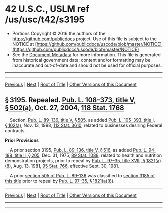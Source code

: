 ---
---

# 42 U.S.C., USLM ref /us/usc/t42/s3195

* Portions Copyright © 2016 the authors of the https://github.com/publicdocs project.
  Use of this file is subject to the NOTICE at [https://github.com/publicdocs/uscode/blob/master/NOTICE](https://github.com/publicdocs/uscode/blob/master/NOTICE)
* See the [Document Metadata](././../../../../..//README.md) for more information.
  This file is generated from historical government data; content and/or formatting may be inaccurate and out-of-date and should not be used for official purposes.

----------
----------

[Previous](./../../../../..//us/usc/t42/ch38/schV/m__us_usc_t42_s3194.md) | [Next](./../../../../..//us/usc/t42/ch38/schV/m__us_usc_t42_s3196.md) | [Root of Title](./../../../../../) | [Other Versions of this Document](https://publicdocs.github.io/go/links?ns=uslm&ref=%2Fus%2Fusc%2Ft42%2Fs3195)

## § 3195. Repealed. [Pub. L. 108–373, title V, § 502(a)][/us/pl/108/373/s502/a], Oct. 27, 2004, [118 Stat. 1768][/us/stat/118/1768]

    Section, [Pub. L. 89–136, title V, § 505][/us/pl/89/136/s505], as added [Pub. L. 105–393, title I, § 102(a)][/us/pl/105/393/s102/a], Nov. 13, 1998, [112 Stat. 3610][/us/stat/112/3610], related to businesses desiring Federal contracts.

 __Prior Provisions__ 

    A prior section 3195, [Pub. L. 89–136, title V, § 516][/us/pl/89/136/s516], as added [Pub. L. 94–188, title II, § 205][/us/pl/94/188/s205], Dec. 31, 1975, [89 Stat. 1088][/us/stat/89/1088], related to health and nutrition demonstration projects, prior to repeal by [Pub. L. 97–35, title XVIII, § 1821(a)(8)][/us/pl/97/35/s1821/a/8], Aug. 13, 1981, [95 Stat. 766][/us/stat/95/766], effective Sept. 30, 1981.

    A prior [section 505 of Pub. L. 89–136][/us/pl/89/136/s505] was classified to [section 3185 of this title][/us/usc/t42/s3185] prior to repeal by [Pub. L. 97–35, § 1821(a)(8)][/us/pl/97/35/s1821/a/8].

----------

[Previous](./../../../../..//us/usc/t42/ch38/schV/m__us_usc_t42_s3194.md) | [Next](./../../../../..//us/usc/t42/ch38/schV/m__us_usc_t42_s3196.md) | [Root of Title](./../../../../../) | [Other Versions of this Document](https://publicdocs.github.io/go/links?ns=uslm&ref=%2Fus%2Fusc%2Ft42%2Fs3195)

----------
----------

[/us/pl/108/373/s502/a]: https://publicdocs.github.io/go/links?ns=uslm&ref=%2Fus%2Fpl%2F108%2F373%2Fs502%2Fa
[/us/stat/118/1768]: https://publicdocs.github.io/go/links?ns=uslm&ref=%2Fus%2Fstat%2F118%2F1768
[/us/pl/89/136/s505]: https://publicdocs.github.io/go/links?ns=uslm&ref=%2Fus%2Fpl%2F89%2F136%2Fs505
[/us/pl/105/393/s102/a]: https://publicdocs.github.io/go/links?ns=uslm&ref=%2Fus%2Fpl%2F105%2F393%2Fs102%2Fa
[/us/stat/112/3610]: https://publicdocs.github.io/go/links?ns=uslm&ref=%2Fus%2Fstat%2F112%2F3610
[/us/pl/89/136/s516]: https://publicdocs.github.io/go/links?ns=uslm&ref=%2Fus%2Fpl%2F89%2F136%2Fs516
[/us/pl/94/188/s205]: https://publicdocs.github.io/go/links?ns=uslm&ref=%2Fus%2Fpl%2F94%2F188%2Fs205
[/us/stat/89/1088]: https://publicdocs.github.io/go/links?ns=uslm&ref=%2Fus%2Fstat%2F89%2F1088
[/us/pl/97/35/s1821/a/8]: https://publicdocs.github.io/go/links?ns=uslm&ref=%2Fus%2Fpl%2F97%2F35%2Fs1821%2Fa%2F8
[/us/stat/95/766]: https://publicdocs.github.io/go/links?ns=uslm&ref=%2Fus%2Fstat%2F95%2F766
[/us/pl/89/136/s505]: https://publicdocs.github.io/go/links?ns=uslm&ref=%2Fus%2Fpl%2F89%2F136%2Fs505
[/us/usc/t42/s3185]: https://publicdocs.github.io/go/links?ns=uslm&ref=%2Fus%2Fusc%2Ft42%2Fs3185
[/us/pl/97/35/s1821/a/8]: https://publicdocs.github.io/go/links?ns=uslm&ref=%2Fus%2Fpl%2F97%2F35%2Fs1821%2Fa%2F8



